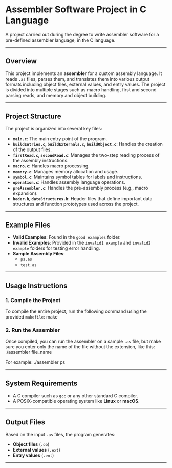 # **Assembler Software Project in C Language**

A project carried out during the degree to write assembler software for a pre-defined assembler language, in the C language.

---

## **Overview**
This project implements an **assembler** for a custom assembly language. It reads `.as` files, parses them, and translates them into various output formats including object files, external values, and entry values. The project is divided into multiple stages such as macro handling, first and second parsing reads, and memory and object building.

---

## **Project Structure**
The project is organized into several key files:

- **`main.c`**: The main entry point of the program.
- **`buildEntries.c`, `buildExternals.c`, `buildObject.c`**: Handles the creation of the output files.
- **`firstRead.c`, `secondRead.c`**: Manages the two-step reading process of the assembly instructions.
- **`macro.c`**: Handles macro processing.
- **`memory.c`**: Manages memory allocation and usage.
- **`symbol.c`**: Maintains symbol tables for labels and instructions.
- **`operation.c`**: Handles assembly language operations.
- **`preAssembler.c`**: Handles the pre-assembly process (e.g., macro expansion).
- **`heder.h`, `dataStructures.h`**: Header files that define important data structures and function prototypes used across the project.

---

## **Example Files**

- **Valid Examples**: Found in the `good examples` folder.
- **Invalid Examples**: Provided in the `invalid1 example` and `invalid2 example` folders for testing error handling.
- **Sample Assembly Files**:  
  - `ps.as`  
  - `test.as`

---

## **Usage Instructions**

### **1. Compile the Project**
To compile the entire project, run the following command using the provided `makefile`:
make


### **2. Run the Assembler**
Once compiled, you can run the assembler on a sample `.as` file, but make sure you enter only the name of the file without the extension, like this:
./assembler file_name

For example:
./assembler ps


---

## **System Requirements**
- A C compiler such as `gcc` or any other standard C compiler.
- A POSIX-compatible operating system like **Linux** or **macOS**.

---

## **Output Files**
Based on the input `.as` files, the program generates:
- **Object files** (`.ob`)
- **External values** (`.ext`)
- **Entry values** (`.ent`)

---

